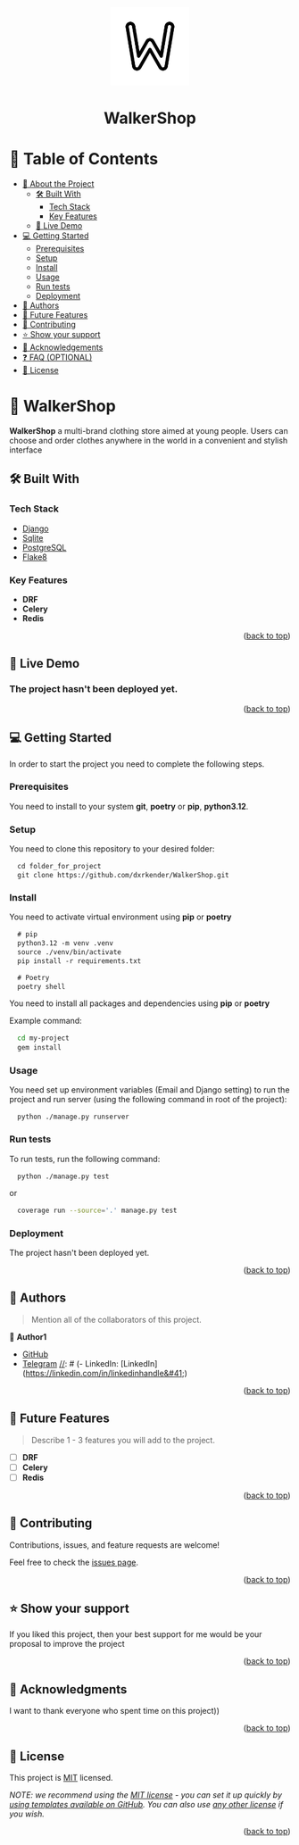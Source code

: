 <a name="readme-top"></a>

<div align="center">
  <img src="static/svgs/logo-large-black.svg" alt="logo" width="140"  height="auto" />
  <h1><b>WalkerShop</b></h1>
</div>

<!-- TABLE OF CONTENTS -->

# 📗 Table of Contents

- [📖 About the Project](#about-project)
  - [🛠 Built With](#built-with)
    - [Tech Stack](#tech-stack)
    - [Key Features](#key-features)
  - [🚀 Live Demo](#live-demo)
- [💻 Getting Started](#getting-started)
  - [Prerequisites](#prerequisites)
  - [Setup](#setup)
  - [Install](#install)
  - [Usage](#usage)
  - [Run tests](#run-tests)
  - [Deployment](#deployment)
- [👥 Authors](#authors)
- [🔭 Future Features](#future-features)
- [🤝 Contributing](#contributing)
- [⭐️ Show your support](#support)
- [🙏 Acknowledgements](#acknowledgements)
- [❓ FAQ (OPTIONAL)](#faq)
- [📝 License](#license)

<!-- PROJECT DESCRIPTION -->

# 📖 WalkerShop <a name="about-project"></a>

**WalkerShop** a multi-brand clothing store aimed at young people.
Users can choose and order clothes anywhere in the world in a convenient and stylish interface

<!-- PROJECT TECHNOLOGY -->

## 🛠 Built With <a name="built-with"></a>

### Tech Stack <a name="tech-stack"></a>

<ul>
  <li><a href="https://www.djangoproject.com/">Django</a></li>
  <li><a href="https://www.sqlite.org/index.html">Sqlite</a></li>
  <li><a href="https://www.postgresql.org/">PostgreSQL</a></li>
  <li><a href="https://flake8.pycqa.org/en/latest/">Flake8</a></li>
</ul>

<!-- FEATURES -->

### Key Features <a name="key-features"></a>

- **DRF**
- **Celery**
- **Redis**

<p align="right">(<a href="#readme-top">back to top</a>)</p>

<!-- LIVE DEMO -->

## 🚀 Live Demo <a name="live-demo"></a>

### The project hasn't been deployed yet.

[//]: # (- [Live Demo Link]&#40;https://google.com&#41;)
<p align="right">(<a href="#readme-top">back to top</a>)</p>

<!-- GETTING STARTED -->

## 💻 Getting Started <a name="getting-started"></a>

In order to start the project you need to complete the following steps.

### Prerequisites

You need to install to your system **git**, **poetry** or **pip**, **python3.12**.

### Setup

You need to clone this repository to your desired folder:

```shell
  cd folder_for_project
  git clone https://github.com/dxrkender/WalkerShop.git
```

### Install

You need to activate virtual environment using **pip** or **poetry**

```shell
  # pip
  python3.12 -m venv .venv
  source ./venv/bin/activate
  pip install -r requirements.txt
```

```shell
  # Poetry
  poetry shell
```

You need to install all packages and dependencies using **pip** or **poetry**

Example command:

```sh
  cd my-project
  gem install
```

### Usage

You need set up environment variables (Email and Django setting) to run the project and 
run server (using the following command in root of the project):

```shell
  python ./manage.py runserver
```


### Run tests

To run tests, run the following command:
```shell
  python ./manage.py test
```
or
```sh
  coverage run --source='.' manage.py test
```

### Deployment

The project hasn't been deployed yet.

<p align="right">(<a href="#readme-top">back to top</a>)</p>

<!-- AUTHORS -->

## 👥 Authors <a name="authors"></a>

> Mention all of the collaborators of this project.

👤 **Author1**

- [GitHub](https://github.com/dxrkender)
- [Telegram](https://t.me/Michael_Dmitrievich)
[//]: # (- LinkedIn: [LinkedIn]&#40;https://linkedin.com/in/linkedinhandle&#41;)

<p align="right">(<a href="#readme-top">back to top</a>)</p>

<!-- FUTURE FEATURES -->

## 🔭 Future Features <a name="future-features"></a>

> Describe 1 - 3 features you will add to the project.

- [ ] **DRF**
- [ ] **Celery**
- [ ] **Redis**

<p align="right">(<a href="#readme-top">back to top</a>)</p>

<!-- CONTRIBUTING -->

## 🤝 Contributing <a name="contributing"></a>

Contributions, issues, and feature requests are welcome!

Feel free to check the [issues page](https://github.com/dxrkender/WalkerShop/issues).

<p align="right">(<a href="#readme-top">back to top</a>)</p>

<!-- SUPPORT -->

## ⭐️ Show your support <a name="support"></a>


If you liked this project, then your best support for me would be your proposal to improve the project

<p align="right">(<a href="#readme-top">back to top</a>)</p>

<!-- ACKNOWLEDGEMENTS -->

## 🙏 Acknowledgments <a name="acknowledgements"></a>

I want to thank everyone who spent time on this project))

<p align="right">(<a href="#readme-top">back to top</a>)</p>

[//]: # (<!-- FAQ  -->)

[//]: # (## ❓ FAQ &#40;OPTIONAL&#41; <a name="faq"></a>)

[//]: # (- **[Question_1]**)
[//]: # (  - [Answer_1])

[//]: # (- **[Question_2]**)
[//]: # (  - [Answer_2])

[//]: # (<p align="right">&#40;<a href="#readme-top">back to top</a>&#41;</p>)

<!-- LICENSE -->

## 📝 License <a name="license"></a>

This project is [MIT](./LICENSE) licensed.

_NOTE: we recommend using the [MIT license](https://choosealicense.com/licenses/mit/) - you can set it up quickly by [using templates available on GitHub](https://docs.github.com/en/communities/setting-up-your-project-for-healthy-contributions/adding-a-license-to-a-repository). You can also use [any other license](https://choosealicense.com/licenses/) if you wish._

<p align="right">(<a href="#readme-top">back to top</a>)</p>